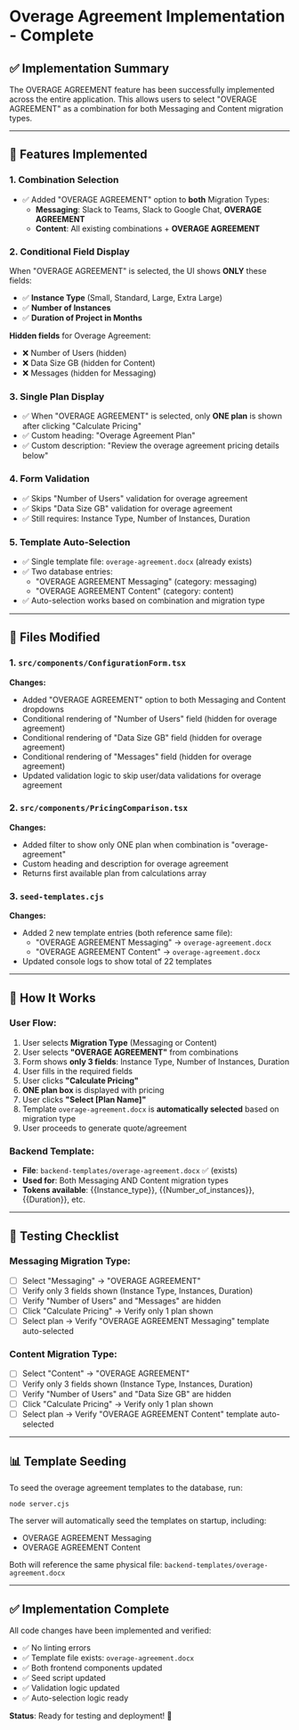 # Overage Agreement Implementation - Complete

## ✅ Implementation Summary

The OVERAGE AGREEMENT feature has been successfully implemented across the entire application. This allows users to select "OVERAGE AGREEMENT" as a combination for both Messaging and Content migration types.

---

## 🎯 Features Implemented

### 1. **Combination Selection**
- ✅ Added "OVERAGE AGREEMENT" option to **both** Migration Types:
  - **Messaging**: Slack to Teams, Slack to Google Chat, **OVERAGE AGREEMENT**
  - **Content**: All existing combinations + **OVERAGE AGREEMENT**

### 2. **Conditional Field Display**
When "OVERAGE AGREEMENT" is selected, the UI shows **ONLY** these fields:
- ✅ **Instance Type** (Small, Standard, Large, Extra Large)
- ✅ **Number of Instances**
- ✅ **Duration of Project in Months**

**Hidden fields** for Overage Agreement:
- ❌ Number of Users (hidden)
- ❌ Data Size GB (hidden for Content)
- ❌ Messages (hidden for Messaging)

### 3. **Single Plan Display**
- ✅ When "OVERAGE AGREEMENT" is selected, only **ONE plan** is shown after clicking "Calculate Pricing"
- ✅ Custom heading: "Overage Agreement Plan"
- ✅ Custom description: "Review the overage agreement pricing details below"

### 4. **Form Validation**
- ✅ Skips "Number of Users" validation for overage agreement
- ✅ Skips "Data Size GB" validation for overage agreement
- ✅ Still requires: Instance Type, Number of Instances, Duration

### 5. **Template Auto-Selection**
- ✅ Single template file: `overage-agreement.docx` (already exists)
- ✅ Two database entries:
  - "OVERAGE AGREEMENT Messaging" (category: messaging)
  - "OVERAGE AGREEMENT Content" (category: content)
- ✅ Auto-selection works based on combination and migration type

---

## 📁 Files Modified

### 1. `src/components/ConfigurationForm.tsx`
**Changes:**
- Added "OVERAGE AGREEMENT" option to both Messaging and Content dropdowns
- Conditional rendering of "Number of Users" field (hidden for overage agreement)
- Conditional rendering of "Data Size GB" field (hidden for overage agreement)
- Conditional rendering of "Messages" field (hidden for overage agreement)
- Updated validation logic to skip user/data validations for overage agreement

### 2. `src/components/PricingComparison.tsx`
**Changes:**
- Added filter to show only ONE plan when combination is "overage-agreement"
- Custom heading and description for overage agreement
- Returns first available plan from calculations array

### 3. `seed-templates.cjs`
**Changes:**
- Added 2 new template entries (both reference same file):
  - "OVERAGE AGREEMENT Messaging" → `overage-agreement.docx`
  - "OVERAGE AGREEMENT Content" → `overage-agreement.docx`
- Updated console logs to show total of 22 templates

---

## 🚀 How It Works

### User Flow:
1. User selects **Migration Type** (Messaging or Content)
2. User selects **"OVERAGE AGREEMENT"** from combinations
3. Form shows **only 3 fields**: Instance Type, Number of Instances, Duration
4. User fills in the required fields
5. User clicks **"Calculate Pricing"**
6. **ONE plan box** is displayed with pricing
7. User clicks **"Select [Plan Name]"**
8. Template `overage-agreement.docx` is **automatically selected** based on migration type
9. User proceeds to generate quote/agreement

### Backend Template:
- **File**: `backend-templates/overage-agreement.docx` ✅ (exists)
- **Used for**: Both Messaging AND Content migration types
- **Tokens available**: {{Instance_type}}, {{Number_of_instances}}, {{Duration}}, etc.

---

## 🧪 Testing Checklist

### Messaging Migration Type:
- [ ] Select "Messaging" → "OVERAGE AGREEMENT"
- [ ] Verify only 3 fields shown (Instance Type, Instances, Duration)
- [ ] Verify "Number of Users" and "Messages" are hidden
- [ ] Click "Calculate Pricing" → Verify only 1 plan shown
- [ ] Select plan → Verify "OVERAGE AGREEMENT Messaging" template auto-selected

### Content Migration Type:
- [ ] Select "Content" → "OVERAGE AGREEMENT"
- [ ] Verify only 3 fields shown (Instance Type, Instances, Duration)
- [ ] Verify "Number of Users" and "Data Size GB" are hidden
- [ ] Click "Calculate Pricing" → Verify only 1 plan shown
- [ ] Select plan → Verify "OVERAGE AGREEMENT Content" template auto-selected

---

## 📊 Template Seeding

To seed the overage agreement templates to the database, run:

```bash
node server.cjs
```

The server will automatically seed the templates on startup, including:
- OVERAGE AGREEMENT Messaging
- OVERAGE AGREEMENT Content

Both will reference the same physical file: `backend-templates/overage-agreement.docx`

---

## ✅ Implementation Complete

All code changes have been implemented and verified:
- ✅ No linting errors
- ✅ Template file exists: `overage-agreement.docx`
- ✅ Both frontend components updated
- ✅ Seed script updated
- ✅ Validation logic updated
- ✅ Auto-selection logic ready

**Status**: Ready for testing and deployment! 🎉

